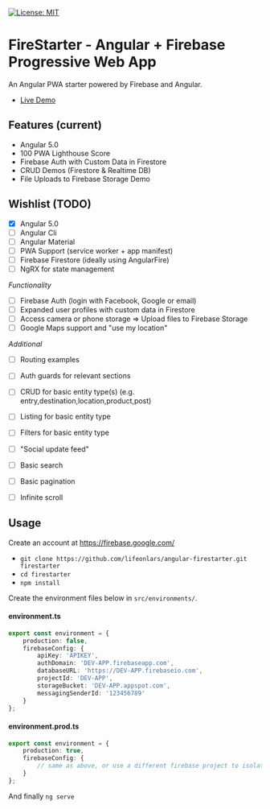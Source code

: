 [![License: MIT](https://img.shields.io/badge/License-MIT-green.svg)](https://opensource.org/licenses/MIT)

# FireStarter - Angular + Firebase Progressive Web App

An Angular PWA starter powered by Firebase and Angular. 

- [Live Demo](https://firestarter-96e46.firebaseapp.com/)

## Features (current)

- Angular 5.0
- 100 PWA Lighthouse Score
- Firebase Auth with Custom Data in Firestore
- CRUD Demos (Firestore & Realtime DB)
- File Uploads to Firebase Storage Demo

## Wishlist (TODO)

- [x] Angular 5.0
- [ ] Angular Cli
- [ ] Angular Material
- [ ] PWA Support (service worker + app manifest)
- [ ] Firebase Firestore (ideally using AngularFire)
- [ ] NgRX for state management

*Functionality*

- [ ] Firebase Auth (login with Facebook, Google or email) 
- [ ] Expanded user profiles with custom data in Firestore
- [ ] Access camera or phone storage => Upload files to Firebase Storage
- [ ] Google Maps support and "use my location"

*Additional*

- [ ] Routing examples
- [ ] Auth guards for relevant sections
- [ ] CRUD for basic entity type(s) (e.g. entry,destination,location,product,post)
- [ ] Listing for basic entity type
- [ ] Filters for basic entity type
- [ ] "Social update feed"
- [ ] Basic search
- [ ] Basic pagination 
- [ ] Infinite scroll 



## Usage

Create an account at https://firebase.google.com/

- `git clone https://github.com/lifeonlars/angular-firestarter.git firestarter`
- `cd firestarter`
- `npm install`

Create the environment files below in `src/environments/`.

#### environment.ts
```typescript
export const environment = {
    production: false,
    firebaseConfig: {
        apiKey: 'APIKEY',
        authDomain: 'DEV-APP.firebaseapp.com',
        databaseURL: 'https://DEV-APP.firebaseio.com',
        projectId: 'DEV-APP',
        storageBucket: 'DEV-APP.appspot.com',
        messagingSenderId: '123456789'
    }
};
```
#### environment.prod.ts
```typescript
export const environment = {
    production: true,
    firebaseConfig: {
        // same as above, or use a different firebase project to isolate environments
    }
};
```

And finally `ng serve`

